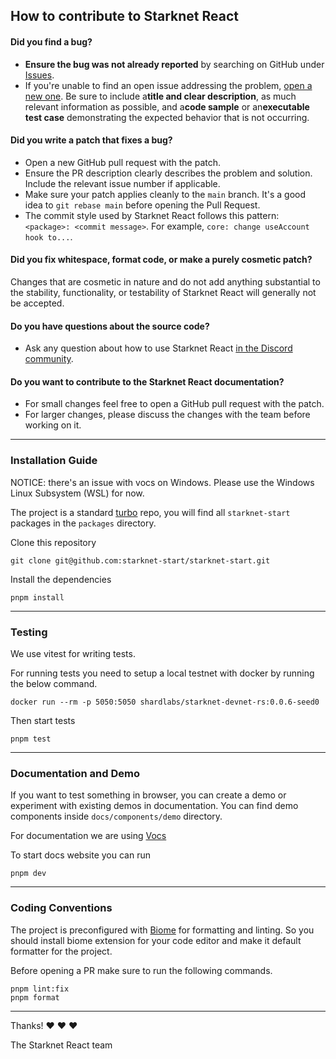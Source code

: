 ## How to contribute to Starknet React

#### **Did you find a bug?**

* **Ensure the bug was not already reported** by searching on GitHub under [Issues](https://github.com/starknet-start/starknet-start/issues).
* If you're unable to find an open issue addressing the problem, [open a new one](https://github.com/starknet-start/starknet-start/issues/new). Be sure to include a**title and clear description**, as much relevant information as possible, and a**code sample** or an**executable test case** demonstrating the expected behavior that is not occurring.

#### **Did you write a patch that fixes a bug?**

* Open a new GitHub pull request with the patch.
* Ensure the PR description clearly describes the problem and solution. Include the relevant issue number if applicable.
* Make sure your patch applies cleanly to the `main` branch. It's a good idea to `git rebase main` before opening the Pull Request.
* The commit style used by Starknet React follows this pattern: `<package>: <commit message>`. For example, `core: change useAccount hook to...`.

#### **Did you fix whitespace, format code, or make a purely cosmetic patch?**

Changes that are cosmetic in nature and do not add anything substantial to the stability, functionality, or testability of Starknet React will generally not be accepted.

#### **Do you have questions about the source code?**

* Ask any question about how to use Starknet React [in the Discord community](https://discord.gg/m7B92CNFNt).

#### **Do you want to contribute to the Starknet React documentation?**

* For small changes feel free to open a GitHub pull request with the patch.
* For larger changes, please discuss the changes with the team before working on it.

---

### Installation Guide

NOTICE: there's an issue with vocs on Windows. Please use the Windows Linux Subsystem (WSL) for now.

The project is a standard [turbo](https://turbo.build/repo/docs) repo, you will find all `starknet-start` packages in the `packages` directory.

Clone this repository

```
git clone git@github.com:starknet-start/starknet-start.git
```

Install the dependencies

```
pnpm install
```

---

### Testing

We use vitest for writing tests.

For running tests you need to setup a local testnet with docker by running the below command.

```
docker run --rm -p 5050:5050 shardlabs/starknet-devnet-rs:0.0.6-seed0
```

Then start tests

```
pnpm test
```

---

### Documentation and Demo

If you want to test something in browser, you can create a demo or experiment with existing demos in documentation. You can find demo components inside `docs/components/demo` directory.

For documentation we are using [Vocs](https://vocs.dev/)

To start docs website you can run

```
pnpm dev
```

---

### Coding Conventions

The project is preconfigured with [Biome](https://biomejs.dev/) for formatting and linting. So you should install biome extension for your code editor and make it default formatter for the project.

Before opening a PR make sure to run the following commands.

```
pnpm lint:fix
pnpm format
```

---

Thanks! ❤️ ❤️ ❤️

The Starknet React team
